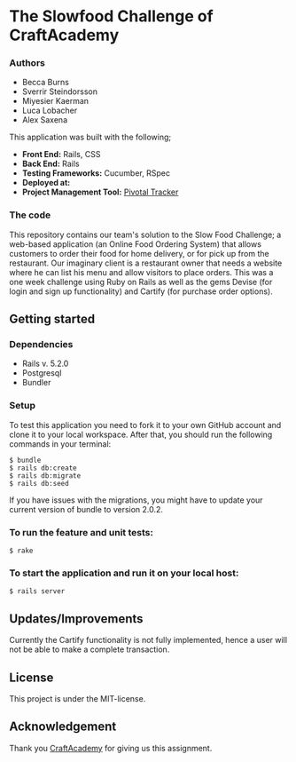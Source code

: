 The Slowfood Challenge of CraftAcademy
======================================

### Authors
- Becca Burns
- Sverrir Steindorsson
- Miyesier Kaerman
- Luca Lobacher
- Alex Saxena

This application was built with the following;
- **Front End:** Rails, CSS
- **Back End:** Rails
- **Testing Frameworks:** Cucumber, RSpec
- **Deployed at:**
- **Project Management Tool:** [Pivotal Tracker](https://www.pivotaltracker.com/n/projects/2401273)

### The code
This repository contains our team's solution to the Slow Food Challenge; a web-based application (an Online Food Ordering System) that allows customers to order their food for home delivery, or for pick up from the restaurant. Our imaginary client is a restaurant owner that needs a website where he can list his menu and allow visitors to place orders. This was a one week challenge using Ruby on Rails as well as the gems Devise (for login and sign up functionality) and Cartify (for purchase order options).

## Getting started
### Dependencies
- Rails v. 5.2.0
- Postgresql
- Bundler
### Setup
To test this application you need to fork it to your own GitHub account and clone it to your local workspace. After that, you should run the following commands in your terminal:
  ```
  $ bundle
  $ rails db:create
  $ rails db:migrate
  $ rails db:seed
  ```
If you have issues with the migrations, you might have to update your current version of bundle to version 2.0.2.

### To run the feature and unit tests:
```
$ rake
```

### To start the application and run it on your local host:
```
$ rails server
```

## Updates/Improvements
Currently the Cartify functionality is not fully implemented, hence a user will not be able to make a complete transaction.

## License
This project is under the MIT-license.

## Acknowledgement
Thank you [CraftAcademy](https://craftacademy.se/) for giving us this assignment.
